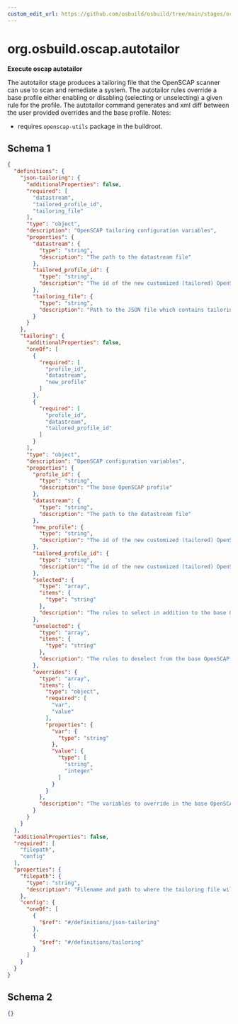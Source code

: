```yaml
---
custom_edit_url: https://github.com/osbuild/osbuild/tree/main/stages/org.osbuild.oscap.autotailor.meta.json
---
```

# org.osbuild.oscap.autotailor
<!--
[//]: # ( DO NOT MODIFY THIS FILE! )
[//]: # ( This content is generated by `scripts/pull_osbuild_modules.py` )
[//]: # ( Rather change the source of this: https://github.com/osbuild/osbuild/tree/main/stages/org.osbuild.oscap.autotailor.meta.json )
-->

**Execute oscap autotailor**

The autotailor stage produces a tailoring file that the OpenSCAP scanner can use to scan
and remediate a system. The autotailor rules override a base profile either enabling or
disabling (selecting or unselecting) a given rule for the profile. The autotailor command
generates and xml diff between the user provided overrides and the base profile.
Notes:
 - requires `openscap-utils` package in the buildroot.

## Schema 1

```json
{
  "definitions": {
    "json-tailoring": {
      "additionalProperties": false,
      "required": [
        "datastream",
        "tailored_profile_id",
        "tailoring_file"
      ],
      "type": "object",
      "description": "OpenSCAP tailoring configuration variables",
      "properties": {
        "datastream": {
          "type": "string",
          "description": "The path to the datastream file"
        },
        "tailored_profile_id": {
          "type": "string",
          "description": "The id of the new customized (tailored) OpenSCAP profile"
        },
        "tailoring_file": {
          "type": "string",
          "description": "Path to the JSON file which contains tailoring options to be imported"
        }
      }
    },
    "tailoring": {
      "additionalProperties": false,
      "oneOf": [
        {
          "required": [
            "profile_id",
            "datastream",
            "new_profile"
          ]
        },
        {
          "required": [
            "profile_id",
            "datastream",
            "tailored_profile_id"
          ]
        }
      ],
      "type": "object",
      "description": "OpenSCAP configuration variables",
      "properties": {
        "profile_id": {
          "type": "string",
          "description": "The base OpenSCAP profile"
        },
        "datastream": {
          "type": "string",
          "description": "The path to the datastream file"
        },
        "new_profile": {
          "type": "string",
          "description": "The id of the new customized (tailored) OpenSCAP profile"
        },
        "tailored_profile_id": {
          "type": "string",
          "description": "The id of the new customized (tailored) OpenSCAP profile"
        },
        "selected": {
          "type": "array",
          "items": {
            "type": "string"
          },
          "description": "The rules to select in addition to the base OpenSCAP profile"
        },
        "unselected": {
          "type": "array",
          "items": {
            "type": "string"
          },
          "description": "The rules to deselect from the base OpenSCAP profile"
        },
        "overrides": {
          "type": "array",
          "items": {
            "type": "object",
            "required": [
              "var",
              "value"
            ],
            "properties": {
              "var": {
                "type": "string"
              },
              "value": {
                "type": [
                  "string",
                  "integer"
                ]
              }
            }
          },
          "description": "The variables to override in the base OpenSCAP profile"
        }
      }
    }
  },
  "additionalProperties": false,
  "required": [
    "filepath",
    "config"
  ],
  "properties": {
    "filepath": {
      "type": "string",
      "description": "Filename and path to where the tailoring file will be saved"
    },
    "config": {
      "oneOf": [
        {
          "$ref": "#/definitions/json-tailoring"
        },
        {
          "$ref": "#/definitions/tailoring"
        }
      ]
    }
  }
}
```

## Schema 2

```json
{}
```
